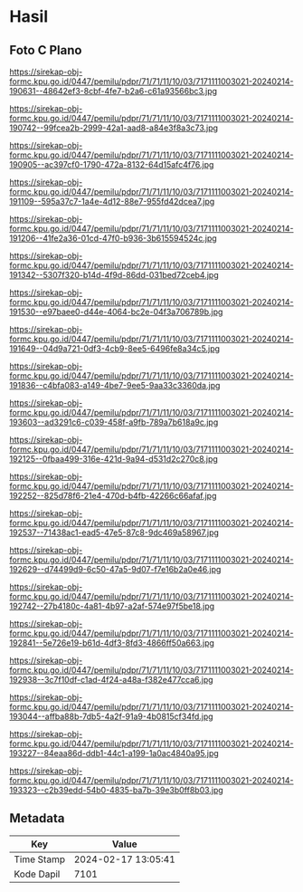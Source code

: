 # Hasil

## Foto C Plano

https://sirekap-obj-formc.kpu.go.id/0447/pemilu/pdpr/71/71/11/10/03/7171111003021-20240214-190631--48642ef3-8cbf-4fe7-b2a6-c61a93566bc3.jpg

https://sirekap-obj-formc.kpu.go.id/0447/pemilu/pdpr/71/71/11/10/03/7171111003021-20240214-190742--99fcea2b-2999-42a1-aad8-a84e3f8a3c73.jpg

https://sirekap-obj-formc.kpu.go.id/0447/pemilu/pdpr/71/71/11/10/03/7171111003021-20240214-190905--ac397cf0-1790-472a-8132-64d15afc4f76.jpg

https://sirekap-obj-formc.kpu.go.id/0447/pemilu/pdpr/71/71/11/10/03/7171111003021-20240214-191109--595a37c7-1a4e-4d12-88e7-955fd42dcea7.jpg

https://sirekap-obj-formc.kpu.go.id/0447/pemilu/pdpr/71/71/11/10/03/7171111003021-20240214-191206--41fe2a36-01cd-47f0-b936-3b615594524c.jpg

https://sirekap-obj-formc.kpu.go.id/0447/pemilu/pdpr/71/71/11/10/03/7171111003021-20240214-191342--5307f320-b14d-4f9d-86dd-031bed72ceb4.jpg

https://sirekap-obj-formc.kpu.go.id/0447/pemilu/pdpr/71/71/11/10/03/7171111003021-20240214-191530--e97baee0-d44e-4064-bc2e-04f3a706789b.jpg

https://sirekap-obj-formc.kpu.go.id/0447/pemilu/pdpr/71/71/11/10/03/7171111003021-20240214-191649--04d9a721-0df3-4cb9-8ee5-6496fe8a34c5.jpg

https://sirekap-obj-formc.kpu.go.id/0447/pemilu/pdpr/71/71/11/10/03/7171111003021-20240214-191836--c4bfa083-a149-4be7-9ee5-9aa33c3360da.jpg

https://sirekap-obj-formc.kpu.go.id/0447/pemilu/pdpr/71/71/11/10/03/7171111003021-20240214-193603--ad3291c6-c039-458f-a9fb-789a7b618a9c.jpg

https://sirekap-obj-formc.kpu.go.id/0447/pemilu/pdpr/71/71/11/10/03/7171111003021-20240214-192125--0fbaa499-316e-421d-9a94-d531d2c270c8.jpg

https://sirekap-obj-formc.kpu.go.id/0447/pemilu/pdpr/71/71/11/10/03/7171111003021-20240214-192252--825d78f6-21e4-470d-b4fb-42266c66afaf.jpg

https://sirekap-obj-formc.kpu.go.id/0447/pemilu/pdpr/71/71/11/10/03/7171111003021-20240214-192537--71438ac1-ead5-47e5-87c8-9dc469a58967.jpg

https://sirekap-obj-formc.kpu.go.id/0447/pemilu/pdpr/71/71/11/10/03/7171111003021-20240214-192629--d74499d9-6c50-47a5-9d07-f7e16b2a0e46.jpg

https://sirekap-obj-formc.kpu.go.id/0447/pemilu/pdpr/71/71/11/10/03/7171111003021-20240214-192742--27b4180c-4a81-4b97-a2af-574e97f5be18.jpg

https://sirekap-obj-formc.kpu.go.id/0447/pemilu/pdpr/71/71/11/10/03/7171111003021-20240214-192841--5e726e19-b61d-4df3-8fd3-4866ff50a663.jpg

https://sirekap-obj-formc.kpu.go.id/0447/pemilu/pdpr/71/71/11/10/03/7171111003021-20240214-192938--3c7f10df-c1ad-4f24-a48a-f382e477cca6.jpg

https://sirekap-obj-formc.kpu.go.id/0447/pemilu/pdpr/71/71/11/10/03/7171111003021-20240214-193044--affba88b-7db5-4a2f-91a9-4b0815cf34fd.jpg

https://sirekap-obj-formc.kpu.go.id/0447/pemilu/pdpr/71/71/11/10/03/7171111003021-20240214-193227--84eaa86d-ddb1-44c1-a199-1a0ac4840a95.jpg

https://sirekap-obj-formc.kpu.go.id/0447/pemilu/pdpr/71/71/11/10/03/7171111003021-20240214-193323--c2b39edd-54b0-4835-ba7b-39e3b0ff8b03.jpg


## Metadata

| Key        | Value               |
| ---------- | ------------------- |
| Time Stamp | 2024-02-17 13:05:41 |
| Kode Dapil | 7101                |



